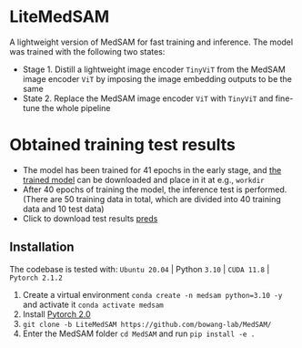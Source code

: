 # LiteMedSAM

A lightweight version of MedSAM for fast training and inference. The model was trained with the following two states:

- Stage 1. Distill a lightweight image encoder `TinyViT` from the MedSAM image encoder `ViT` by imposing the image embedding outputs to be the same
- State 2. Replace the MedSAM image encoder `ViT` with `TinyViT` and fine-tune the whole pipeline

# Obtained training test results

- The model has been trained for 41 epochs in the early stage, and [the trained model](https://pan.baidu.com/s/1FFH9ykyp1lDzwhjD7-clyQ?pwd=1111) can be downloaded and place in  it at e.g., `workdir`
- After 40 epochs of training the model, the inference test is performed. (There are 50 training data in total, which are divided into 40 training data and 10 test data)
- Click to download test results [preds](https://pan.baidu.com/s/1Sm7WObAORZ2HM4KDOiSKoA?pwd=1111)


## Installation

The codebase is tested with: `Ubuntu 20.04` | Python `3.10` | `CUDA 11.8` | `Pytorch 2.1.2`

1. Create a virtual environment `conda create -n medsam python=3.10 -y` and activate it `conda activate medsam`
2. Install [Pytorch 2.0](https://pytorch.org/get-started/locally/)
3. `git clone -b LiteMedSAM https://github.com/bowang-lab/MedSAM/`
4. Enter the MedSAM folder `cd MedSAM` and run `pip install -e .`




